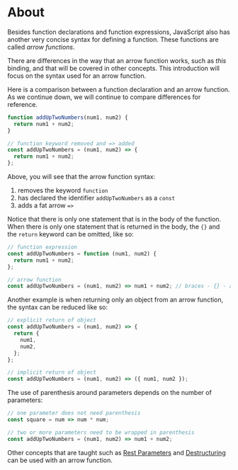 # About

Besides function declarations and function expressions, JavaScript also has another very concise syntax for defining a function.
These functions are called _arrow functions_.

There are differences in the way that an arrow function works, such as _this_ binding, and that will be covered in other concepts.
This introduction will focus on the syntax used for an arrow function.

Here is a comparison between a function declaration and an arrow function.
As we continue down, we will continue to compare differences for reference.

```javascript
function addUpTwoNumbers(num1, num2) {
  return num1 + num2;
}

// function keyword removed and => added
const addUpTwoNumbers = (num1, num2) => {
  return num1 + num2;
};
```

Above, you will see that the arrow function syntax:

1. removes the keyword `function`
2. has declared the identifier `addUpTwoNumbers` as a `const`
3. adds a fat arrow `=>`

Notice that there is only one statement that is in the body of the function.
When there is only one statement that is returned in the body, the `{}` and the `return` keyword can be omitted, like so:

```javascript
// function expression
const addUpTwoNumbers = function (num1, num2) {
  return num1 + num2;
};

// arrow function
const addUpTwoNumbers = (num1, num2) => num1 + num2; // braces - {} - and return removed
```

Another example is when returning only an object from an arrow function, the syntax can be reduced like so:

```javascript
// explicit return of object
const addUpTwoNumbers = (num1, num2) => {
  return {
    num1,
    num2,
  };
};

// implicit return of object
const addUpTwoNumbers = (num1, num2) => ({ num1, num2 });
```

The use of parenthesis around parameters depends on the number of parameters:

<!-- prettier-ignore-start -->
```javascript
// one parameter does not need parenthesis
const square = num => num * num;

// two or more parameters need to be wrapped in parenthesis
const addUpTwoNumbers = (num1, num2) => num1 + num2;
```
<!-- prettier-ignore-end -->

Other concepts that are taught such as [Rest Parameters][concept-rest] and
[Destructuring][concept-destructure] can be used with an arrow function.

[concept-rest]: /tracks/javascript/concepts/rest-and-spread
[concept-destructure]: /tracks/javascript/concepts/array-destructuring
